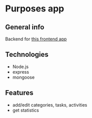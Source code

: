 # Purposes app

## General info

Backend for [this frontend app](https://github.com/framista/purposesWebApp)


## Technologies
- Node.js
- express
- mongoose

## Features

- add/edit categories, tasks, activities
- get statistics
